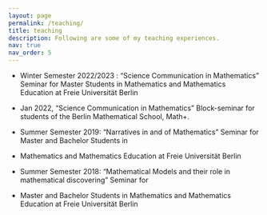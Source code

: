 ```yaml
---
layout: page
permalink: /teaching/
title: teaching
description: Following are some of my teaching experiences.
nav: true
nav_order: 5
---
```


* Winter Semester 2022/2023 : “Science Communication in Mathematics” Seminar for Master Students in Mathematics and Mathematics Education at Freie Universität Berlin

* Jan 2022, “Science Communication in Mathematics” Block-seminar for students of the Berlin Mathematical School, Math+.

* Summer Semester 2019: “Narratives in and of Mathematics” Seminar for Master and Bachelor Students in

* Mathematics and Mathematics Education at Freie Universität Berlin

* Summer Semester 2018: “Mathematical Models and their role in mathematical discovering” Seminar for

* Master and Bachelor Students in Mathematics and Mathematics Education at Freie Universität Berlin